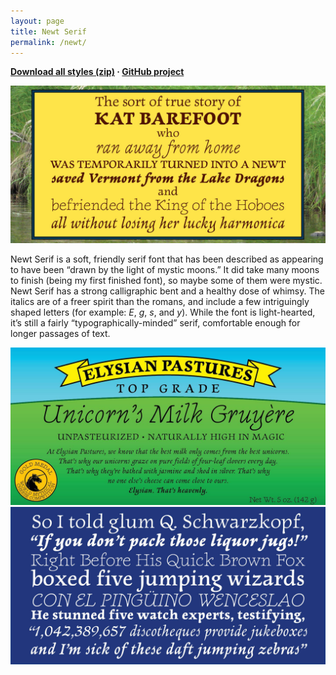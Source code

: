```yaml
---
layout: page
title: Newt Serif
permalink: /newt/
---
```



**[Download all styles (zip)](https://github.com/chuckmasterson/newt-serif/raw/master/NewtComplete.zip) · 
[GitHub project](https://github.com/chuckmasterson/newt-serif)**

!["Newt Serif image 1"](/images/NewtPoster1.jpg)

Newt Serif is a soft, friendly serif font that has been described as appearing to have been “drawn by the light of mystic moons.” It did take many moons to finish (being my first finished font), so maybe some of them were mystic. Newt Serif has a strong calligraphic bent and a healthy dose of whimsy. The italics are of a freer spirit than the romans, and include a few intriguingly shaped letters (for example: *E*, *g*, *s*, and *y*). While the font is light-hearted, it’s still a fairly “typographically-minded” serif, comfortable enough for longer passages of text.


!["Newt Serif image 2"](/images/NewtPoster2.jpg)
!["Newt Serif image 3"](/images/NewtPoster3.jpg)
